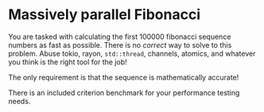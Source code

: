 # Massively parallel Fibonacci

You are tasked with calculating the first 100000 fibonacci sequence numbers as fast as possible.
There is no *correct* way to solve to this problem. Abuse tokio, rayon, `std::thread`, channels, atomics, and whatever you think is the right tool for the job!   

The only requirement is that the sequence is mathematically accurate!   

There is an included criterion benchmark for your performance testing needs.
